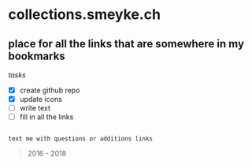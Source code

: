 # collections.smeyke.ch

## place for all the links that are somewhere in my bookmarks

*tasks*
- [x] create github repo
- [x] update icons
- [ ] write text
- [ ] fill in all the links

```

text me with questions or additions links

```

> 2016 - 2018
